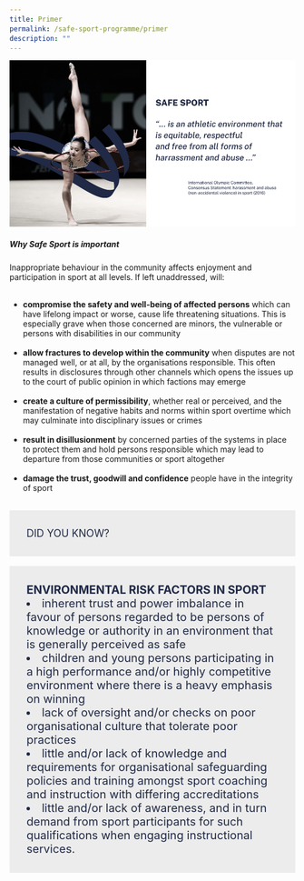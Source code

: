 ```yaml
---
title: Primer
permalink: /safe-sport-programme/primer
description: ""
---
```

![Alt text for image on Isomer site](/images/gymansticssafesportdefiniti.png)


##### Why Safe Sport is important 

Inappropriate behaviour in the community affects enjoyment and participation in sport at all levels. If left unaddressed, will:<br><br>
* **compromise the safety and well-being of affected persons** which can have lifelong impact or worse, cause life threatening situations. This is especially grave when those concerned are minors, the vulnerable or persons with disabilities in our community <br><br>
* **allow fractures to develop within the community** when disputes are not managed well, or at all, by the
organisations responsible. This often results in disclosures through other channels which opens the issues up to the court of public opinion in which factions may emerge<br><br>
* **create a culture of permissibility**, whether real or perceived, and the manifestation of negative habits and
norms within sport overtime which may culminate into disciplinary issues or crimes<br><br>
* **result in disillusionment** by concerned parties of the systems in place to protect them and hold persons
responsible which may lead to departure from those communities or sport altogether<br><br>
* **damage the trust, goodwill and confidence** people have in the integrity of sport 

<br>
<div style="font-size:18px;color:#202945; background-color:#ECECEC; padding:30px">DID YOU KNOW?</div>
<br>
<div style="font-size:20px;color:#202945; background-color:#ECECEC; padding:30px">
<b>ENVIRONMENTAL RISK FACTORS IN SPORT</b><br>
<li>inherent trust and power imbalance in favour of persons regarded to be persons of
knowledge or authority in an environment that is generally perceived as safe</li>
	<li>children and young persons participating in a high performance and/or highly competitive
environment where there is a heavy emphasis on winning</li>
<li> lack of oversight and/or checks on poor organisational culture that tolerate poor practices</li>
<li> little and/or lack of knowledge and requirements for organisational safeguarding policies and
training amongst sport coaching and instruction with differing accreditations</li> 
<li> little and/or lack of awareness, and in turn demand from sport participants for such
qualifications when engaging instructional services.</li></div>